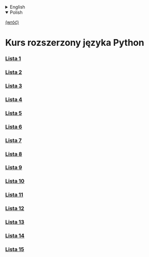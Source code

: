 <details>
    <summary>English</summary>

[(back)](../)
# **Python** Course


</details>

<details open>
    <summary>Polish</summary>

[(wróć)](../)
# Kurs rozszerzony języka **Python**

### [Lista 1](Lista1/)
### [Lista 2](Lista2/)
### [Lista 3](Lista3/)
### [Lista 4](Lista4/)
### [Lista 5](Lista5/)
### [Lista 6](Lista6/)
### [Lista 7](Lista7/)
### [Lista 8](Lista8/)
### [Lista 9](Lista9/)
### [Lista 10](Lista10/)
### [Lista 11](Lista11/)
### [Lista 12](Lista12/)
### [Lista 13](Lista13/)
### [Lista 14](Lista14/)
### [Lista 15](Lista15/)


</details>



